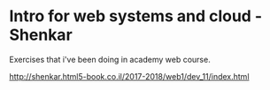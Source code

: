 # Intro for web systems and cloud - Shenkar
Exercises that i've been doing in academy web course.

http://shenkar.html5-book.co.il/2017-2018/web1/dev_11/index.html